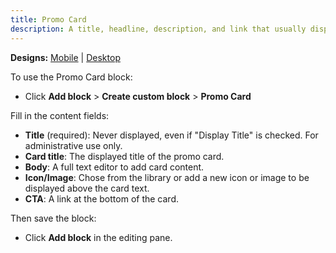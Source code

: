 ```yaml
---
title: Promo Card
description: A title, headline, description, and link that usually display in the right or left sidebar.
---
```


**Designs:** [Mobile](<../../../../../../assets/img/designs/lb/Promo Cards Mobile.png>) | [Desktop](<../../../../../../assets/img/designs/lb/Promo Cards Desktop.png>)

To use the Promo Card block:

- Click **Add block** > **Create custom block** > **Promo Card**

Fill in the content fields:

- **Title** (required): Never displayed, even if "Display Title" is checked. For administrative use only.
- **Card title**: The displayed title of the promo card.
- **Body**: A full text editor to add card content.
- **Icon/Image**: Chose from the library or add a new icon or image to be displayed above the card text.
- **CTA**: A link at the bottom of the card.

Then save the block:

- Click **Add block** in the editing pane.